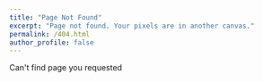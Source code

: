 ```yaml
---
title: "Page Not Found"
excerpt: "Page not found. Your pixels are in another canvas."
permalink: /404.html
author_profile: false
---
```


Can't find page you requested

<script>
  var GOOG_FIXURL_LANG = 'en';
  var GOOG_FIXURL_SITE = 'https://geniewonimanimo.github.io/'
</script>
<script src="https://linkhelp.clients.google.com/tbproxy/lh/wm/fixurl.js">
</script>
